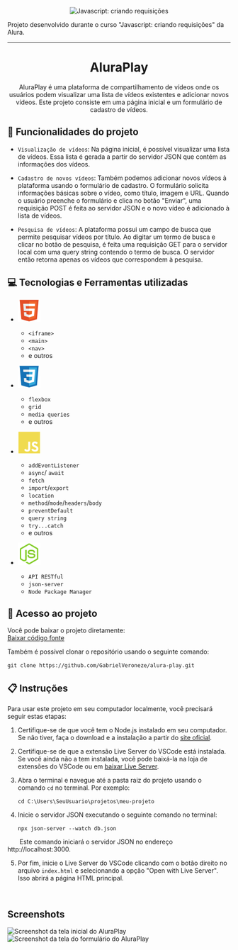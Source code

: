 <p align="center"> <img src="https://imgur.com/J3hD21O.png" alt="Javascript: criando requisições"> </p>
<p>Projeto desenvolvido durante o curso "Javascript: criando requisições" da Alura.</p>

<hr>

<h1 align="center">AluraPlay</h1>
<p align="center">AluraPlay é uma plataforma de compartilhamento de vídeos onde os usuários podem visualizar uma lista de vídeos existentes e adicionar novos vídeos. Este projeto consiste em uma página inicial e um formulário de cadastro de vídeos.</p>

## :hammer: Funcionalidades do projeto

- `Visualização de vídeos`: Na página inicial, é possível visualizar uma lista de vídeos. Essa lista é gerada a partir do servidor JSON que contém as informações dos vídeos.

- `Cadastro de novos vídeos`: Também podemos adicionar novos vídeos à plataforma usando o formulário de cadastro. O formulário solicita informações básicas sobre o vídeo, como título, imagem e URL. Quando o usuário preenche o formulário e clica no botão "Enviar", uma requisição POST é feita ao servidor JSON e o novo vídeo é adicionado à lista de vídeos.

- `Pesquisa de vídeos`: A plataforma possui um campo de busca que permite pesquisar vídeos por título. Ao digitar um termo de busca e clicar no botão de pesquisa, é feita uma requisição GET para o servidor local com uma query string contendo o termo de busca. O servidor então retorna apenas os vídeos que correspondem à pesquisa.

## :computer: Tecnologias e Ferramentas utilizadas

- <img height="50px" src="https://raw.githubusercontent.com/devicons/devicon/master/icons/html5/html5-original.svg"><br>
    - `<iframe>` 
    - `<main>` 
    - `<nav>`
    - e outros

- <img height="50px" src="https://raw.githubusercontent.com/devicons/devicon/master/icons/css3/css3-original.svg"><br>
    - `flexbox`
    - `grid`
    - `media queries`
    - e outros

- <img height="50px" src="https://raw.githubusercontent.com/devicons/devicon/master/icons/javascript/javascript-plain.svg"><br>
    - `addEventListener`
    - `async`/ `await`
    - `fetch`
    - `import`/`export`
    - `location`
    - `method`/`mode`/`headers`/`body`
    - `preventDefault`
    - `query string`
    - `try...catch`
    - e outros

- <img height="50px" src="https://raw.githubusercontent.com/devicons/devicon/master/icons/nodejs/nodejs-original.svg"><br>
    - `API RESTful`
    - `json-server`
    - `Node Package Manager`

## :open_file_folder: Acesso ao projeto
Você pode baixar o projeto diretamente:  
[Baixar código fonte](https://github.com/GabrielVeroneze/alura-play/archive/refs/heads/main.zip)

Também é possível clonar o repositório usando o seguinte comando:
```
git clone https://github.com/GabrielVeroneze/alura-play.git
```

## :clipboard: Instruções
Para usar este projeto em seu computador localmente, você precisará seguir estas etapas:

1. Certifique-se de que você tem o Node.js instalado em seu computador. Se não tiver, faça o download e a instalação a partir do [site oficial](https://nodejs.org/).

2. Certifique-se de que a extensão Live Server do VSCode está instalada. Se você ainda não a tem instalada, você pode baixá-la na loja de extensões do VSCode ou em [baixar Live Server](https://marketplace.visualstudio.com/items?itemName=ritwickdey.LiveServer).

3. Abra o terminal e navegue até a pasta raiz do projeto usando o comando `cd` no terminal. Por exemplo:
   ```
   cd C:\Users\SeuUsuario\projetos\meu-projeto
   ```
4. Inicie o servidor JSON executando o seguinte comando no terminal:
   ```
   npx json-server --watch db.json
   ```
&nbsp; &nbsp; &nbsp; &nbsp;Este comando iniciará o servidor JSON no endereço http://localhost:3000.

5. Por fim, inicie o Live Server do VSCode clicando com o botão direito no arquivo `index.html` e selecionando a opção "Open with Live Server". Isso abrirá a página HTML principal.
<br>

## Screenshots
![Screenshot da tela inicial do AluraPlay](https://imgur.com/aymxEsh.png)
![Screenshot da tela do formulário do AluraPlay](https://imgur.com/ShNADf2.png)
